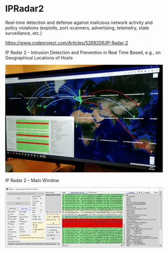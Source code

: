 # IPRadar2
Real-time detection and defense against malicious network activity and policy violations (exploits, port-scanners, advertising, telemetry, state surveillance, etc.)

https://www.codeproject.com/Articles/5269206/IP-Radar-2

IP Radar 2 - Intrusion Detection and Prevention in Real Time Based, e.g., on Geographical Locations of Hosts

![plot](./img/app2.jpg)

IP Radar 2 – Main Window

![plot](./img/app1.jpg)
